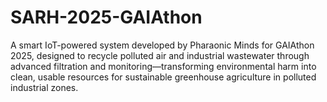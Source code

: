 # SARH-2025-GAIAthon
A smart IoT-powered system developed by Pharaonic Minds for GAIAthon 2025, designed to recycle polluted air and industrial wastewater through advanced filtration and monitoring—transforming environmental harm into clean, usable resources for sustainable greenhouse agriculture in polluted industrial zones.
